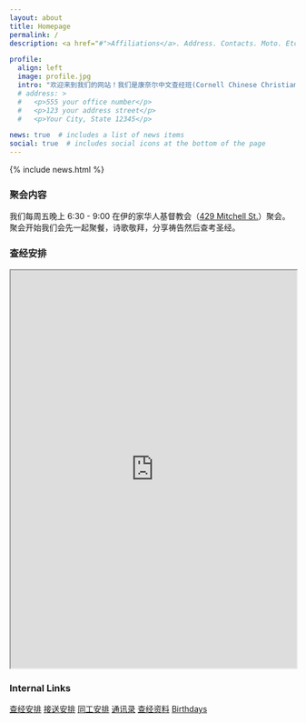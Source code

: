 ```yaml
---
layout: about
title: Homepage
permalink: /
description: <a href="#">Affiliations</a>. Address. Contacts. Moto. Etc.

profile:
  align: left
  image: profile.jpg
  intro: "欢迎来到我们的网站！我们是康奈尔中文查经班(Cornell Chinese Christian Fellowship)，大都由康奈尔大学在校的博士生、硕士生和本科生组成。我们是康奈尔大学注册的学生社团，每周五晚在伊的家华人基督教会用晚餐、聚会、敬拜，分享主爱、聆听主的话语。除每周聚会外，我们不定期举办各种活动。诚挚欢迎基督徒或是对信仰有兴趣的朋友来参加我们的活动！"
  # address: >
  #   <p>555 your office number</p>
  #   <p>123 your address street</p>
  #   <p>Your City, State 12345</p>

news: true  # includes a list of news items
social: true  # includes social icons at the bottom of the page
---
```


{% include news.html %}

<div class="content-block" id="intro">
<h3>聚会内容</h3>
我们每周五晚上 6:30 - 9:00 在伊的家华人基督教会（<a href="https://goo.gl/maps/jBF1A7kPZXGSLxjE7" target="_blank">429 Mitchell St.</a>）聚会。<br>
聚会开始我们会先一起聚餐，诗歌敬拜，分享祷告然后查考圣经。
<!-- 还不是基督徒、但对信仰有兴趣的朋友们则可以加入我们的福音组，查考适合慕道朋友的经文并讨论各种信仰议题。 -->
</div>

<div class="content-block" id="schedule">
  <h3>查经安排</h3>
  <iframe src="https://docs.google.com/spreadsheets/d/e/2PACX-1vQA7XMJ3D6V6hkC6BhjqMK6WTiiDkZ7CUsbgtl1onSKulHsI55l4BF9ZNG0Oda3xKYeWE8X_0F9evC_/pubhtml?gid=1440563198&amp;single=true&amp;widget=true&amp;headers=false" width="100%" height="700px"></iframe>
</div>

<div class="content-block" id="links">
  <h3>Internal Links</h3>
  <div class="list-group">
    <a href="https://docs.google.com/spreadsheets/d/19zXQIHOSMguO0Z2KVGTINlm51CKcjGXQoLS9RZ3nuvE/edit#gid=1127044384" target="_blank" class="list-group-item list-group-item-action">查经安排</a>
    <a href="https://docs.google.com/spreadsheets/d/1fTmJsCPD79zt0nIhrw1GFQkysZcQx0wy0W1yLiPdkGI/edit?usp=sharing" target="_blank" class="list-group-item list-group-item-action">接送安排</a>
    <a href="https://docs.google.com/spreadsheets/d/1t71xdCgtYfgdhqLPqmgqvWGuqXX15VhwdH8Q-psgOy4/edit?usp=sharing" target="_blank" class="list-group-item list-group-item-action">同工安排</a>
    <a href="https://docs.google.com/spreadsheets/d/17bAOvcNsK-pKnsjn-r7VfBZLXpGezmf6VGI0FiaTSDU/edit?usp=sharing" target="_blank" class="list-group-item list-group-item-action">通讯录</a>
    <a href="https://drive.google.com/drive/folders/1ZOJKiuUgddVg5ioOby4fk13mOHrmNCeF?usp=sharing" target="_blank" class="list-group-item list-group-item-action">查经资料</a>
    <a href="https://docs.google.com/spreadsheets/d/1gp4WJTGfYllaSiV3D0nyYIJ2bQ5VkLqedGyCnoN3mJQ/edit?usp=sharing" target="_blank" class="list-group-item list-group-item-action">Birthdays</a>
  </div>
</div>